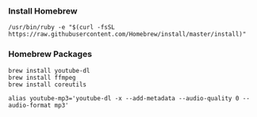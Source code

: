 ### Install Homebrew

`/usr/bin/ruby -e "$(curl -fsSL https://raw.githubusercontent.com/Homebrew/install/master/install)"`

### Homebrew Packages
``` 
brew install youtube-dl
brew install ffmpeg
brew install coreutils
```

```
alias youtube-mp3='youtube-dl -x --add-metadata --audio-quality 0 --audio-format mp3'
```
